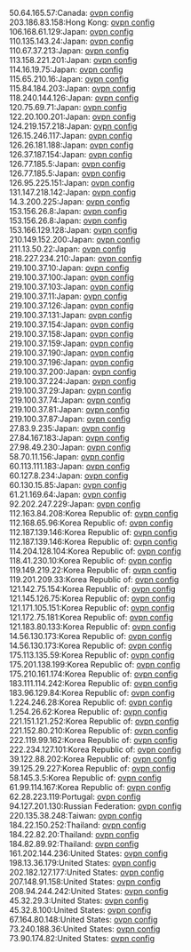 50.64.165.57:Canada: [ovpn config](vpn/50_64_165_57.ovpn)  
203.186.83.158:Hong Kong: [ovpn config](vpn/203_186_83_158.ovpn)  
106.168.61.129:Japan: [ovpn config](vpn/106_168_61_129.ovpn)  
110.135.143.24:Japan: [ovpn config](vpn/110_135_143_24.ovpn)  
110.67.37.213:Japan: [ovpn config](vpn/110_67_37_213.ovpn)  
113.158.221.201:Japan: [ovpn config](vpn/113_158_221_201.ovpn)  
114.16.19.75:Japan: [ovpn config](vpn/114_16_19_75.ovpn)  
115.65.210.16:Japan: [ovpn config](vpn/115_65_210_16.ovpn)  
115.84.184.203:Japan: [ovpn config](vpn/115_84_184_203.ovpn)  
118.240.144.126:Japan: [ovpn config](vpn/118_240_144_126.ovpn)  
120.75.69.71:Japan: [ovpn config](vpn/120_75_69_71.ovpn)  
122.20.100.201:Japan: [ovpn config](vpn/122_20_100_201.ovpn)  
124.219.157.218:Japan: [ovpn config](vpn/124_219_157_218.ovpn)  
126.15.246.117:Japan: [ovpn config](vpn/126_15_246_117.ovpn)  
126.26.181.188:Japan: [ovpn config](vpn/126_26_181_188.ovpn)  
126.37.187.154:Japan: [ovpn config](vpn/126_37_187_154.ovpn)  
126.77.185.5:Japan: [ovpn config](vpn/126_77_185_5.ovpn)  
126.77.185.5:Japan: [ovpn config](vpn/126_77_185_5.ovpn)  
126.95.225.151:Japan: [ovpn config](vpn/126_95_225_151.ovpn)  
131.147.218.142:Japan: [ovpn config](vpn/131_147_218_142.ovpn)  
14.3.200.225:Japan: [ovpn config](vpn/14_3_200_225.ovpn)  
153.156.26.8:Japan: [ovpn config](vpn/153_156_26_8.ovpn)  
153.156.26.8:Japan: [ovpn config](vpn/153_156_26_8.ovpn)  
153.166.129.128:Japan: [ovpn config](vpn/153_166_129_128.ovpn)  
210.149.152.200:Japan: [ovpn config](vpn/210_149_152_200.ovpn)  
211.13.50.22:Japan: [ovpn config](vpn/211_13_50_22.ovpn)  
218.227.234.210:Japan: [ovpn config](vpn/218_227_234_210.ovpn)  
219.100.37.10:Japan: [ovpn config](vpn/219_100_37_10.ovpn)  
219.100.37.100:Japan: [ovpn config](vpn/219_100_37_100.ovpn)  
219.100.37.103:Japan: [ovpn config](vpn/219_100_37_103.ovpn)  
219.100.37.11:Japan: [ovpn config](vpn/219_100_37_11.ovpn)  
219.100.37.126:Japan: [ovpn config](vpn/219_100_37_126.ovpn)  
219.100.37.131:Japan: [ovpn config](vpn/219_100_37_131.ovpn)  
219.100.37.154:Japan: [ovpn config](vpn/219_100_37_154.ovpn)  
219.100.37.158:Japan: [ovpn config](vpn/219_100_37_158.ovpn)  
219.100.37.159:Japan: [ovpn config](vpn/219_100_37_159.ovpn)  
219.100.37.190:Japan: [ovpn config](vpn/219_100_37_190.ovpn)  
219.100.37.196:Japan: [ovpn config](vpn/219_100_37_196.ovpn)  
219.100.37.200:Japan: [ovpn config](vpn/219_100_37_200.ovpn)  
219.100.37.224:Japan: [ovpn config](vpn/219_100_37_224.ovpn)  
219.100.37.29:Japan: [ovpn config](vpn/219_100_37_29.ovpn)  
219.100.37.74:Japan: [ovpn config](vpn/219_100_37_74.ovpn)  
219.100.37.81:Japan: [ovpn config](vpn/219_100_37_81.ovpn)  
219.100.37.87:Japan: [ovpn config](vpn/219_100_37_87.ovpn)  
27.83.9.235:Japan: [ovpn config](vpn/27_83_9_235.ovpn)  
27.84.167.183:Japan: [ovpn config](vpn/27_84_167_183.ovpn)  
27.98.49.230:Japan: [ovpn config](vpn/27_98_49_230.ovpn)  
58.70.11.156:Japan: [ovpn config](vpn/58_70_11_156.ovpn)  
60.113.111.183:Japan: [ovpn config](vpn/60_113_111_183.ovpn)  
60.127.8.234:Japan: [ovpn config](vpn/60_127_8_234.ovpn)  
60.130.15.85:Japan: [ovpn config](vpn/60_130_15_85.ovpn)  
61.21.169.64:Japan: [ovpn config](vpn/61_21_169_64.ovpn)  
92.202.247.229:Japan: [ovpn config](vpn/92_202_247_229.ovpn)  
112.163.84.208:Korea Republic of: [ovpn config](vpn/112_163_84_208.ovpn)  
112.168.65.96:Korea Republic of: [ovpn config](vpn/112_168_65_96.ovpn)  
112.187.139.146:Korea Republic of: [ovpn config](vpn/112_187_139_146.ovpn)  
112.187.139.146:Korea Republic of: [ovpn config](vpn/112_187_139_146.ovpn)  
114.204.128.104:Korea Republic of: [ovpn config](vpn/114_204_128_104.ovpn)  
118.41.230.10:Korea Republic of: [ovpn config](vpn/118_41_230_10.ovpn)  
119.149.219.22:Korea Republic of: [ovpn config](vpn/119_149_219_22.ovpn)  
119.201.209.33:Korea Republic of: [ovpn config](vpn/119_201_209_33.ovpn)  
121.142.75.154:Korea Republic of: [ovpn config](vpn/121_142_75_154.ovpn)  
121.145.126.75:Korea Republic of: [ovpn config](vpn/121_145_126_75.ovpn)  
121.171.105.151:Korea Republic of: [ovpn config](vpn/121_171_105_151.ovpn)  
121.172.75.181:Korea Republic of: [ovpn config](vpn/121_172_75_181.ovpn)  
121.183.80.133:Korea Republic of: [ovpn config](vpn/121_183_80_133.ovpn)  
14.56.130.173:Korea Republic of: [ovpn config](vpn/14_56_130_173.ovpn)  
14.56.130.173:Korea Republic of: [ovpn config](vpn/14_56_130_173.ovpn)  
175.113.135.59:Korea Republic of: [ovpn config](vpn/175_113_135_59.ovpn)  
175.201.138.199:Korea Republic of: [ovpn config](vpn/175_201_138_199.ovpn)  
175.210.161.174:Korea Republic of: [ovpn config](vpn/175_210_161_174.ovpn)  
183.111.114.242:Korea Republic of: [ovpn config](vpn/183_111_114_242.ovpn)  
183.96.129.84:Korea Republic of: [ovpn config](vpn/183_96_129_84.ovpn)  
1.224.246.28:Korea Republic of: [ovpn config](vpn/1_224_246_28.ovpn)  
1.254.26.62:Korea Republic of: [ovpn config](vpn/1_254_26_62.ovpn)  
221.151.121.252:Korea Republic of: [ovpn config](vpn/221_151_121_252.ovpn)  
221.152.80.210:Korea Republic of: [ovpn config](vpn/221_152_80_210.ovpn)  
222.119.99.162:Korea Republic of: [ovpn config](vpn/222_119_99_162.ovpn)  
222.234.127.101:Korea Republic of: [ovpn config](vpn/222_234_127_101.ovpn)  
39.122.88.202:Korea Republic of: [ovpn config](vpn/39_122_88_202.ovpn)  
39.125.29.227:Korea Republic of: [ovpn config](vpn/39_125_29_227.ovpn)  
58.145.3.5:Korea Republic of: [ovpn config](vpn/58_145_3_5.ovpn)  
61.99.114.167:Korea Republic of: [ovpn config](vpn/61_99_114_167.ovpn)  
62.28.223.119:Portugal: [ovpn config](vpn/62_28_223_119.ovpn)  
94.127.201.130:Russian Federation: [ovpn config](vpn/94_127_201_130.ovpn)  
220.135.38.248:Taiwan: [ovpn config](vpn/220_135_38_248.ovpn)  
184.22.150.252:Thailand: [ovpn config](vpn/184_22_150_252.ovpn)  
184.22.82.20:Thailand: [ovpn config](vpn/184_22_82_20.ovpn)  
184.82.89.92:Thailand: [ovpn config](vpn/184_82_89_92.ovpn)  
161.202.144.236:United States: [ovpn config](vpn/161_202_144_236.ovpn)  
198.13.36.179:United States: [ovpn config](vpn/198_13_36_179.ovpn)  
202.182.127.177:United States: [ovpn config](vpn/202_182_127_177.ovpn)  
207.148.91.158:United States: [ovpn config](vpn/207_148_91_158.ovpn)  
208.94.244.242:United States: [ovpn config](vpn/208_94_244_242.ovpn)  
45.32.29.3:United States: [ovpn config](vpn/45_32_29_3.ovpn)  
45.32.8.100:United States: [ovpn config](vpn/45_32_8_100.ovpn)  
67.164.80.148:United States: [ovpn config](vpn/67_164_80_148.ovpn)  
73.240.188.36:United States: [ovpn config](vpn/73_240_188_36.ovpn)  
73.90.174.82:United States: [ovpn config](vpn/73_90_174_82.ovpn)  
